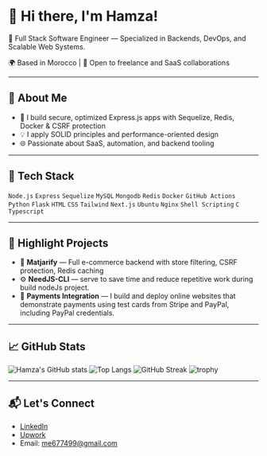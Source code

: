 # 👋 Hi there, I'm Hamza!

🚀 Full Stack Software Engineer — Specialized in Backends, DevOps, and Scalable Web Systems.

🌍 Based in Morocco | 💼 Open to freelance and SaaS collaborations

---

## 🧠 About Me
- 🔨 I build secure, optimized Express.js apps with Sequelize, Redis, Docker & CSRF protection
- 💡 I apply SOLID principles and performance-oriented design
- 🌐 Passionate about SaaS, automation, and backend tooling

---

## 🚀 Tech Stack
`Node.js` `Express` `Sequelize` `MySQL` `Mongodb` `Redis` `Docker` `GitHub Actions`  `Python` `Flask`
`HTML` `CSS` `Tailwind` `Next.js`
`Ubuntu` `Nginx` `Shell Scripting` `C` `Typescript`

---

## 📌 Highlight Projects
- 🛒 **Matjarify** — Full e-commerce backend with store filtering, CSRF protection, Redis caching  
- ⚙️ **NeedJS-CLI** — serve to save time and reduce repetitive work during build nodeJs project. 
- 📄 **Payments Integration** — I build and deploy online websites that demonstrate payments using test cards from Stripe and PayPal, including PayPal credentials.

---

## 📈 GitHub Stats
![Hamza's GitHub stats](https://github-readme-stats.vercel.app/api?username=hamza-25&show_icons=true&theme=radical)
![Top Langs](https://github-readme-stats.vercel.app/api/top-langs/?username=hamza-25&layout=compact&theme=radical)
![GitHub Streak](https://github-readme-streak-stats.herokuapp.com/?user=hamza-25&theme=radical)
![trophy](https://github-profile-trophy.vercel.app/?username=hamza-25&theme=radical)

---

## 📬 Let's Connect
- [LinkedIn](https://linkedin.com/in/hamza-ichaoui)  
- [Upwork](https://www.upwork.com/freelancers/~01fc789fd8ae08ae69)  
- Email: me677499@gmail.com  
